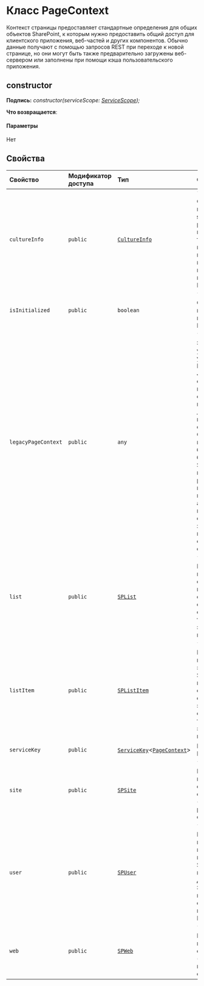 # <a name="pagecontext-class"></a>Класс PageContext







Контекст страницы предоставляет стандартные определения для общих объектов SharePoint, к которым нужно предоставить общий доступ для клиентского приложения, веб-частей и других компонентов. Обычно данные получают с помощью запросов REST при переходе к новой странице, но они могут быть также предварительно загружены веб-сервером или заполнены при помощи кэша пользовательского приложения.


## <a name="constructor"></a>constructor


**Подпись:** _constructor(serviceScope: [ServiceScope](../sp-core-library/servicescope.md));_

**Что возвращается**: 



#### <a name="parameters"></a>Параметры
Нет


## <a name="properties"></a>Свойства

| Свойство     | Модификатор доступа | Тип | Описание|
|:-------------|:----|:-------|:-----------|
|`cultureInfo`     | `public` | [`CultureInfo`](../sp-page-context/cultureinfo.md) | _Только для чтения._ Он предоставляет информацию о языке и региональных параметрах для текущего пользователя приложения. Этот класс используется в основном с классом PageContext. |
|`isInitialized`     | `public` | `boolean` | _Только для чтения._ Сообщает, была ли выполнена инициализация PageContext. |
|`legacyPageContext`     | `public` | `any` | _Только для чтения._ Это свойство упрощает перенос устаревшего кода. Возвращает объект JavaScript, содержимое которого похоже на содержимое переменной окна _spPageContextInfo из классических страниц. Содержимое этой переменной может быть изменено в будущих выпусках SharePoint. В новых проектах рекомендуем использовать в качестве альтернативы API платформы, так как они задокументированы и гарантируют обратную совместимость. |
|`list`     | `public` | [`SPList`](../sp-page-context/splist.md) | _Только для чтения._ Контекстная информация для списка SharePoint, в котором размещена страница. При отсутствии списка, связанного с текущей страницей, это свойство будет неопределенным. |
|`listItem`     | `public` | [`SPListItem`](../sp-page-context/splistitem.md) | _Только для чтения._ Контекстная информация для элемента списка SharePoint, в котором размещена страница. При отсутствии элемента списка, связанного с текущей страницей, это свойство будет неопределенным. |
|`serviceKey`     | `public` | [`ServiceKey`](../sp-core-library/servicekey.md)<[`PageContext`](../sp-page-context/pagecontext.md)> | Ключ службы для PageContext. |
|`site`     | `public` | [`SPSite`](../sp-page-context/spsite.md) | _Только для чтения._ Контекстная информация для семейства веб-сайтов SharePoint (сайта), в котором размещена страница. |
|`user`     | `public` | [`SPUser`](../sp-page-context/spuser.md) | _Только для чтения._ Предоставляет контекстную информацию для пользователя SharePoint, получающего доступ к странице. Этот класс используется в основном с классом PageContext. |
|`web`     | `public` | [`SPWeb`](../sp-page-context/spweb.md) | _Только для чтения._ Контекстная информация для сайта SharePoint (веб-сайта), на котором размещена страница. |







